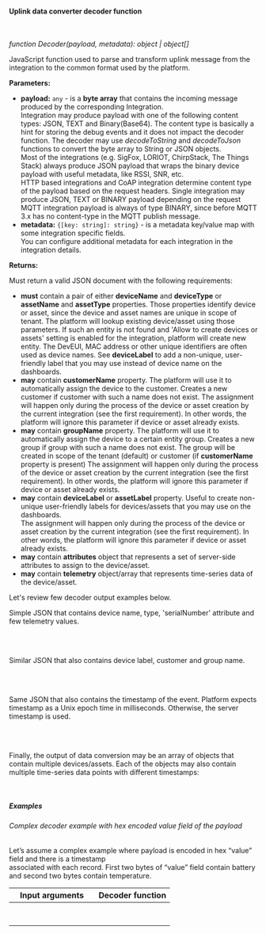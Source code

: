 #### Uplink data converter decoder function

<div class="divider"></div>
<br/>

*function Decoder(payload, metadata): object | object[]*

JavaScript function used to parse and transform uplink message from the integration to the common format used by the platform.

**Parameters:**

<ul>
  <li><b>payload:</b> <code>any</code> - is a <b>byte array</b> that contains the incoming message produced by the corresponding Integration.<br>
    Integration may produce payload with one of the following content types: JSON, TEXT and Binary(Base64). 
    The content type is basically a hint for storing the debug events and it does not impact the decoder function. 
    The decoder may use <i>decodeToString</i> and <i>decodeToJson</i> functions to convert the byte array to String or JSON objects.<br/> 
    Most of the integrations (e.g. SigFox, LORIOT, ChirpStack, The Things Stack) always produce JSON payload 
    that wraps the binary device payload with useful metadata, like RSSI, SNR, etc.<br/>
    HTTP based integrations and CoAP integration determine content type of the payload based on the request headers. 
    Single integration may produce JSON, TEXT or BINARY payload depending on the request <br/> 
    MQTT integration payload is always of type BINARY, since before MQTT 3.x has no content-type in the MQTT publish message.
  </li>
  <li><b>metadata:</b> <code>{[key: string]: string}</code> - is a metadata key/value map with some integration specific fields.<br>
     You can configure additional metadata for each integration in the integration details. 
  </li>
</ul>

**Returns:**

Must return a valid JSON document with the following requirements:

 * **must** contain a pair of either **deviceName** and **deviceType** or **assetName** and **assetType** properties.
   Those properties identify device or asset, since the device and asset names are unique in scope of tenant.
   The platform will lookup existing device/asset using those parameters. 
   If such an entity is not found and 'Allow to create devices or assets' setting is enabled for the integration, platform will create new entity.
   The DevEUI, MAC address or other unique identifiers are often used as device names. 
   See **deviceLabel** to add a non-unique, user-friendly label that you may use instead of device name on the dashboards.   
 * **may** contain **customerName** property. The platform will use it to automatically assign the device to the customer. 
   Creates a new customer if customer with such a name does not exist.
   The assignment will happen only during the process of the device or asset creation by the current integration (see the first requirement).
   In other words, the platform will ignore this parameter if device or asset already exists.
 * **may** contain **groupName** property. The platform will use it to automatically assign the device to a certain entity group.
   Creates a new group if group with such a name does not exist. 
   The group will be created in scope of the tenant (default) or customer (if **customerName** property is present) 
   The assignment will happen only during the process of the device or asset creation by the current integration (see the first requirement).
   In other words, the platform will ignore this parameter if device or asset already exists.
 * **may** contain **deviceLabel** or **assetLabel** property. 
   Useful to create non-unique user-friendly labels for devices/assets that you may use on the dashboards.  
   The assignment will happen only during the process of the device or asset creation by the current integration (see the first requirement).
   In other words, the platform will ignore this parameter if device or asset already exists.
 * **may** contain **attributes** object that represents a set of server-side attributes to assign to the device/asset.   
 * **may** contain **telemetry** object/array that represents time-series data of the device/asset.
   

Let's review few decoder output examples below. 

Simple JSON that contains device name, type, 'serialNumber' attribute and few telemetry values.

<br>

<div style="padding-left: 64px;"
     tb-help-popup="converter/examples/decoder/simple_json_output"
     tb-help-popup-placement="top"
     [tb-help-popup-style]="{maxHeight: '50vh', maxWidth: '50vw'}"
     trigger-style="font-size: 16px;"
     trigger-text="Simple json output">
</div>

<br>

Similar JSON that also contains device label, customer and group name.

<br>

<div style="padding-left: 64px;"
     tb-help-popup="converter/examples/decoder/label_json_output"
     tb-help-popup-placement="top"
     [tb-help-popup-style]="{maxHeight: '50vh', maxWidth: '50vw'}"
     trigger-style="font-size: 16px;"
     trigger-text="Output with device label, customer and group names">
</div>

<br>

Same JSON that also contains the timestamp of the event. 
Platform expects timestamp as a Unix epoch time in milliseconds. 
Otherwise, the server timestamp is used.

<br>

<div style="padding-left: 64px;"
     tb-help-popup="converter/examples/decoder/simple_json_output_with_ts"
     tb-help-popup-placement="top"
     [tb-help-popup-style]="{maxHeight: '50vh', maxWidth: '50vw'}"
     trigger-style="font-size: 16px;"
     trigger-text="Output with device label, customer and group names">
</div>

<br>

Finally, the output of data conversion may be an array of objects that contain multiple devices/assets. 
Each of the objects may also contain multiple time-series data points with different timestamps:

<br>

<div style="padding-left: 64px;"
     tb-help-popup="converter/examples/decoder/json_array_output"
     tb-help-popup-placement="top"
     [tb-help-popup-style]="{maxHeight: '50vh', maxWidth: '50vw'}"
     trigger-style="font-size: 16px;"
     trigger-text="Example json array output">
</div>

<div class="divider"></div>

##### Examples

###### Complex decoder example with hex encoded value field of the payload 

Let’s assume a complex example where payload is encoded in hex “value” field and there is a timestamp<br>
associated with each record. First two bytes of “value” field contain battery and second two bytes contain temperature.

<table style="max-width: 400px;">
<thead>
<tr>
<th style="max-width: 200px; padding-left: 22px;">
<b>Input arguments</b>
</th>
<th style="max-width: 200px; padding-left: 22px;">
<b>Decoder function</b>
</th>
</tr>
</thead>
<tbody>
<tr>
<td>
<span tb-help-popup="converter/examples/decoder/example1/payload" tb-help-popup-placement="top" trigger-style="font-size: 16px;" trigger-text="payload"></span><br><br>
<span tb-help-popup="converter/examples/decoder/example1/metadata" tb-help-popup-placement="top" trigger-style="font-size: 16px;" trigger-text="metadata" [tb-help-popup-style]="{maxWidth: '600px'}"></span>
</td>
<td>
<span tb-help-popup="converter/examples/decoder/example1/decoder_fn" tb-help-popup-placement="top" trigger-style="font-size: 16px; line-height: 75px;" trigger-text="Decoder function"></span>
</td>
</tr>
</tbody>
</table>

<br>
<br>
